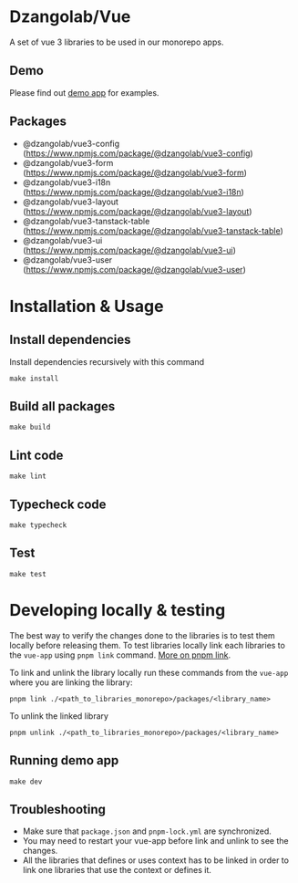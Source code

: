 # Dzangolab/Vue

A set of vue 3 libraries to be used in our monorepo apps.

## Demo
Please find out [demo app](https://dzangolab.github.io/vue/) for examples.

## Packages
  - @dzangolab/vue3-config (https://www.npmjs.com/package/@dzangolab/vue3-config)
  - @dzangolab/vue3-form (https://www.npmjs.com/package/@dzangolab/vue3-form)
  - @dzangolab/vue3-i18n (https://www.npmjs.com/package/@dzangolab/vue3-i18n)
  - @dzangolab/vue3-layout (https://www.npmjs.com/package/@dzangolab/vue3-layout)
  - @dzangolab/vue3-tanstack-table (https://www.npmjs.com/package/@dzangolab/vue3-tanstack-table)
  - @dzangolab/vue3-ui (https://www.npmjs.com/package/@dzangolab/vue3-ui)
  - @dzangolab/vue3-user (https://www.npmjs.com/package/@dzangolab/vue3-user)

# Installation & Usage
## Install dependencies
Install dependencies recursively with this command
```
make install
```

## Build all packages
```
make build
```

## Lint code
```
make lint
```

## Typecheck code
```
make typecheck
```

## Test
```
make test
```

# Developing locally & testing
The best way to verify the changes done to the libraries is to test them locally before releasing them. To test libraries locally link each libraries to the `vue-app` using `pnpm link` command. [More on pnpm link](https://pnpm.io/cli/link).

To link and unlink the library locally run these commands from the `vue-app` where you are linking the library:
```
pnpm link ./<path_to_libraries_monorepo>/packages/<library_name>
```

To unlink the linked library
```
pnpm unlink ./<path_to_libraries_monorepo>/packages/<library_name>
```

## Running demo app
```
make dev
```

## Troubleshooting
  - Make sure that `package.json` and `pnpm-lock.yml` are synchronized.
  - You may need to restart your vue-app before link and unlink to see the changes.
  - All the libraries that defines or uses context has to be linked in order to link one libraries that use the context or defines it.
